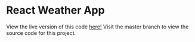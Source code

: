 # React Weather App

View the live version of this code [here!](https://karamvir-rai.github.io/react-weather-app/)
Visit the master branch to view the source code for this project. 
